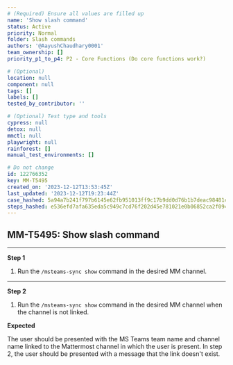 ```yaml
---
# (Required) Ensure all values are filled up
name: 'Show slash command'
status: Active
priority: Normal
folder: Slash commands
authors: '@AayushChaudhary0001'
team_ownership: []
priority_p1_to_p4: P2 - Core Functions (Do core functions work?)

# (Optional)
location: null
component: null
tags: []
labels: []
tested_by_contributor: ''

# (Optional) Test type and tools
cypress: null
detox: null
mmctl: null
playwright: null
rainforest: []
manual_test_environments: []

# Do not change
id: 122766352
key: MM-T5495
created_on: '2023-12-12T13:53:45Z'
last_updated: '2023-12-12T19:23:44Z'
case_hashed: 5a94a7b241f797b6145e62fb951013ff9c17b9dd0d76b1b7deac98481c0c64d932dba81eebc52f54e5d1957aff24cf19
steps_hashed: e536efd7afa635eda5c949c7cd76f202d45e781021e0b06852ca2f094b05e76d5a149cd5164efd2d92706473d9f43f50
---
```


<!-- (Auto-generated) Based on frontmatter's "key" and "name" -->

## MM-T5495: Show slash command

---

**Step 1**

1. Run the `/msteams-sync show` command in the desired MM channel.

---

**Step 2**

1. Run the `/msteams-sync show` command in the desired MM channel when the channel is not linked.

**Expected**

The user should be presented with the MS Teams team name and channel name linked to the Mattermost channel in which the user is present. In step 2, the user should be presented with a message that the link doesn't exist.
